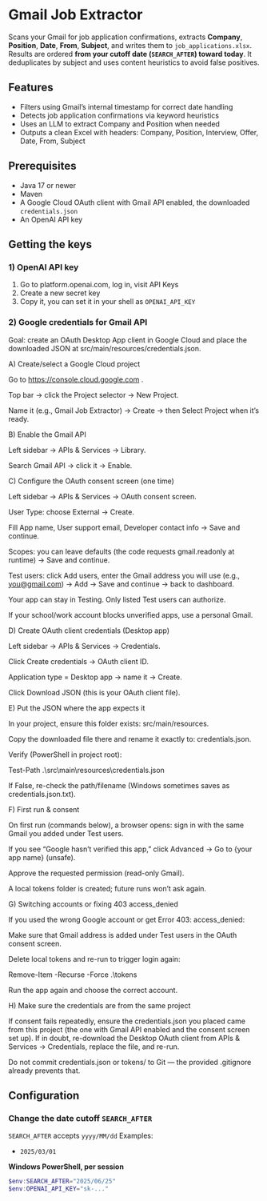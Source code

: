 # Gmail Job Extractor

Scans your Gmail for job application confirmations, extracts **Company**, **Position**, **Date**, **From**, **Subject**, and writes them to `job_applications.xlsx`. Results are ordered **from your cutoff date (`SEARCH_AFTER`) toward today**. It deduplicates by subject and uses content heuristics to avoid false positives.

## Features
- Filters using Gmail’s internal timestamp for correct date handling
- Detects job application confirmations via keyword heuristics
- Uses an LLM to extract Company and Position when needed
- Outputs a clean Excel with headers: Company, Position, Interview, Offer, Date, From, Subject

## Prerequisites
- Java 17 or newer
- Maven
- A Google Cloud OAuth client with Gmail API enabled, the downloaded `credentials.json`
- An OpenAI API key

## Getting the keys

### 1) OpenAI API key
1. Go to platform.openai.com, log in, visit API Keys
2. Create a new secret key
3. Copy it, you can set it in your shell as `OPENAI_API_KEY`

### 2) Google credentials for Gmail API
Goal: create an OAuth Desktop App client in Google Cloud and place the downloaded JSON at src/main/resources/credentials.json.

A) Create/select a Google Cloud project

Go to https://console.cloud.google.com
.

Top bar → click the Project selector → New Project.

Name it (e.g., Gmail Job Extractor) → Create → then Select Project when it’s ready.

B) Enable the Gmail API

Left sidebar → APIs & Services → Library.

Search Gmail API → click it → Enable.

C) Configure the OAuth consent screen (one time)

Left sidebar → APIs & Services → OAuth consent screen.

User Type: choose External → Create.

Fill App name, User support email, Developer contact info → Save and continue.

Scopes: you can leave defaults (the code requests gmail.readonly at runtime) → Save and continue.

Test users: click Add users, enter the Gmail address you will use (e.g., you@gmail.com) → Add → Save and continue → back to dashboard.

Your app can stay in Testing. Only listed Test users can authorize.

If your school/work account blocks unverified apps, use a personal Gmail.

D) Create OAuth client credentials (Desktop app)

Left sidebar → APIs & Services → Credentials.

Click Create credentials → OAuth client ID.

Application type = Desktop app → name it → Create.

Click Download JSON (this is your OAuth client file).

E) Put the JSON where the app expects it

In your project, ensure this folder exists: src/main/resources.

Copy the downloaded file there and rename it exactly to: credentials.json.

Verify (PowerShell in project root):

Test-Path .\src\main\resources\credentials.json


If False, re-check the path/filename (Windows sometimes saves as credentials.json.txt).

F) First run & consent

On first run (commands below), a browser opens: sign in with the same Gmail you added under Test users.

If you see “Google hasn’t verified this app,” click Advanced → Go to {your app name} (unsafe).

Approve the requested permission (read-only Gmail).

A local tokens folder is created; future runs won’t ask again.

G) Switching accounts or fixing 403 access_denied

If you used the wrong Google account or get Error 403: access_denied:

Make sure that Gmail address is added under Test users in the OAuth consent screen.

Delete local tokens and re-run to trigger login again:

Remove-Item -Recurse -Force .\tokens


Run the app again and choose the correct account.

H) Make sure the credentials are from the same project

If consent fails repeatedly, ensure the credentials.json you placed came from this project (the one with Gmail API enabled and the consent screen set up). If in doubt, re-download the Desktop OAuth client from APIs & Services → Credentials, replace the file, and re-run.

Do not commit credentials.json or tokens/ to Git — the provided .gitignore already prevents that.

## Configuration

### Change the date cutoff `SEARCH_AFTER`
`SEARCH_AFTER` accepts `yyyy/MM/dd`
Examples:
- `2025/03/01`

**Windows PowerShell, per session**
```powershell
$env:SEARCH_AFTER="2025/06/25"
$env:OPENAI_API_KEY="sk-..."
